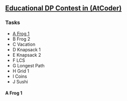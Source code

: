 ## <a href="https://atcoder.jp/contests/dp">Educational DP Contest in (AtCoder)</a>

### Tasks

* [A	Frog 1](#A-Frog-1)
* B	Frog 2
* C	Vacation
* D	Knapsack 1
* E	Knapsack 2
* F	LCS
* G	Longest Path
* H	Grid 1
* I	Coins
* J	Sushi

#### A Frog 1
